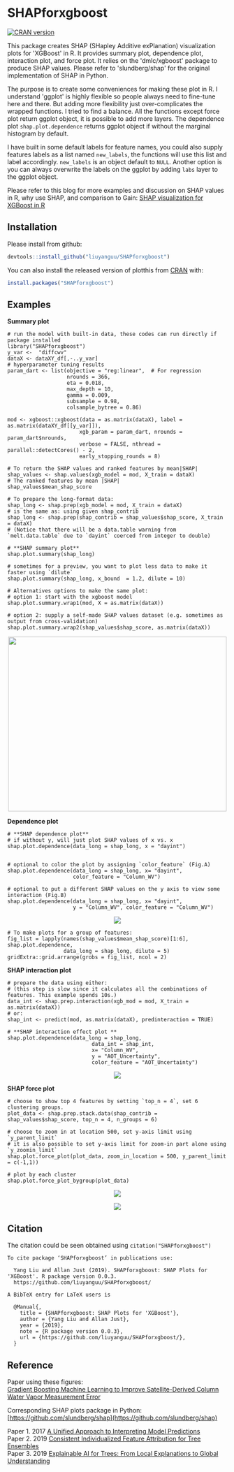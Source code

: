 # SHAPforxgboost

[![CRAN version](http://www.r-pkg.org/badges/version/SHAPforxgboost)](https://cran.r-project.org/package=SHAPforxgboost)

This package creates SHAP (SHapley Additive exPlanation) visualization plots
 for 'XGBoost' in R. It provides summary plot, dependence plot, interaction plot,
 and force plot. It relies on the 'dmlc/xgboost' package to produce SHAP values.
 Please refer to 'slundberg/shap' for the original implementation of SHAP in Python. 

The purpose is to create some conveniences for making these plot in R. I understand 'ggplot' is highly flexible so people always need to fine-tune here and there. But adding more flexibility just over-complicates the wrapped functions. I tried to find a balance. All the functions except force plot return ggplot object, it is possible to add more layers. The dependence plot `shap.plot.dependence` returns ggplot object if without the marginal histogram by default.

I have built in some default labels for feature names, you could also supply features labels as a list named `new_labels`, the functions will use this list and label accordingly. `new_labels` is an object default to `NULL`. Another option is you can always overwrite the labels on the ggplot by adding `labs` layer to the ggplot object. 

Please refer to this blog for more examples and discussion on SHAP values in R, why use SHAP, and comparison to Gain: 
[SHAP visualization for XGBoost in R](https://liuyanguu.github.io/post/2019/07/18/visualization-of-shap-for-xgboost/)


## Installation

Please install from github:
``` r
devtools::install_github("liuyanguu/SHAPforxgboost")
```

You can also install the released version of plotthis from [CRAN](https://CRAN.R-project.org) with:

``` r
install.packages("SHAPforxgboost")
```

## Examples

**Summary plot**

```{r}
# run the model with built-in data, these codes can run directly if package installed  
library("SHAPforxgboost")
y_var <-  "diffcwv"
dataX <- dataXY_df[,-..y_var]
# hyperparameter tuning results
param_dart <- list(objective = "reg:linear",  # For regression
                   nrounds = 366,
                   eta = 0.018,
                   max_depth = 10,
                   gamma = 0.009,
                   subsample = 0.98,
                   colsample_bytree = 0.86)

mod <- xgboost::xgboost(data = as.matrix(dataX), label = as.matrix(dataXY_df[[y_var]]), 
                       xgb_param = param_dart, nrounds = param_dart$nrounds,
                       verbose = FALSE, nthread = parallel::detectCores() - 2,
                       early_stopping_rounds = 8)
                       
# To return the SHAP values and ranked features by mean|SHAP|
shap_values <- shap.values(xgb_model = mod, X_train = dataX)
# The ranked features by mean |SHAP|
shap_values$mean_shap_score

# To prepare the long-format data:
shap_long <- shap.prep(xgb_model = mod, X_train = dataX)
# is the same as: using given shap_contrib
shap_long <- shap.prep(shap_contrib = shap_values$shap_score, X_train = dataX)
# (Notice that there will be a data.table warning from `melt.data.table` due to `dayint` coerced from integer to double)

# **SHAP summary plot**
shap.plot.summary(shap_long)

# sometimes for a preview, you want to plot less data to make it faster using `dilute`
shap.plot.summary(shap_long, x_bound  = 1.2, dilute = 10)

# Alternatives options to make the same plot:
# option 1: start with the xgboost model
shap.plot.summary.wrap1(mod, X = as.matrix(dataX))

# option 2: supply a self-made SHAP values dataset (e.g. sometimes as output from cross-validation)
shap.plot.summary.wrap2(shap_values$shap_score, as.matrix(dataX))

```

<p align="center">
  <img src = "https://liuyanguu.github.io/post/2019-07-18-visualization-of-shap-for-xgboost_files/figure-html/unnamed-chunk-9-1.png" width="500" height="400"/>
</p>

**Dependence plot**

```{r}
# **SHAP dependence plot**
# if without y, will just plot SHAP values of x vs. x
shap.plot.dependence(data_long = shap_long, x = "dayint")


# optional to color the plot by assigning `color_feature` (Fig.A)
shap.plot.dependence(data_long = shap_long, x= "dayint",
                     color_feature = "Column_WV")
                           
# optional to put a different SHAP values on the y axis to view some interaction (Fig.B)      
shap.plot.dependence(data_long = shap_long, x= "dayint",
                     y = "Column_WV", color_feature = "Column_WV")                          

```

<p align="center">
  <img src = "https://liuyanguu.github.io/post/2019-07-18-visualization-of-shap-for-xgboost_files/figure-html/unnamed-chunk-11-1.png"/>
</p>


```{r}
# To make plots for a group of features:
fig_list = lapply(names(shap_values$mean_shap_score)[1:6], shap.plot.dependence, 
                  data_long = shap_long, dilute = 5)
gridExtra::grid.arrange(grobs = fig_list, ncol = 2)
```

**SHAP interaction plot**

```{r}
# prepare the data using either: 
# (this step is slow since it calculates all the combinations of features. This example spends 10s.)
data_int <- shap.prep.interaction(xgb_mod = mod, X_train = as.matrix(dataX))
# or:
shap_int <- predict(mod, as.matrix(dataX), predinteraction = TRUE)

# **SHAP interaction effect plot **
shap.plot.dependence(data_long = shap_long,
                           data_int = shap_int,
                           x= "Column_WV",
                           y = "AOT_Uncertainty", 
                           color_feature = "AOT_Uncertainty")
```

<p align="center">
  <img src = "https://liuyanguu.github.io/post/2019-07-18-visualization-of-shap-for-xgboost_files/figure-html/unnamed-chunk-15-1.png"/>
</p>



**SHAP force plot**

```{r}
# choose to show top 4 features by setting `top_n = 4`, set 6 clustering groups.  
plot_data <- shap.prep.stack.data(shap_contrib = shap_values$shap_score, top_n = 4, n_groups = 6)

# choose to zoom in at location 500, set y-axis limit using `y_parent_limit`  
# it is also possible to set y-axis limit for zoom-in part alone using `y_zoomin_limit`  
shap.plot.force_plot(plot_data, zoom_in_location = 500, y_parent_limit = c(-1,1))

# plot by each cluster
shap.plot.force_plot_bygroup(plot_data)

```

<p align="center">
  <img src = "https://liuyanguu.github.io/post/2019-07-18-visualization-of-shap-for-xgboost_files/figure-html/unnamed-chunk-16-1.png"/>
</p>

<p align="center">  
  <img src = "https://liuyanguu.github.io/post/2019-07-18-visualization-of-shap-for-xgboost_files/figure-html/unnamed-chunk-16-2.png"/>
</p>

## Citation
The citation could be seen obtained using `citation("SHAPforxgboost")`
```{r}
To cite package ‘SHAPforxgboost’ in publications use:

  Yang Liu and Allan Just (2019). SHAPforxgboost: SHAP Plots for 'XGBoost'. R package version 0.0.3.
  https://github.com/liuyanguu/SHAPforxgboost/

A BibTeX entry for LaTeX users is

  @Manual{,
    title = {SHAPforxgboost: SHAP Plots for 'XGBoost'},
    author = {Yang Liu and Allan Just},
    year = {2019},
    note = {R package version 0.0.3},
    url = {https://github.com/liuyanguu/SHAPforxgboost/},
  }
```

## Reference

Paper using these figures:  
[Gradient Boosting Machine Learning to Improve Satellite-Derived Column Water Vapor Measurement Error](https://doi.org/10.5281/zenodo.3568449)

Corresponding SHAP plots package in Python: [https://github.com/slundberg/shap](https://github.com/slundberg/shap)

Paper 1. 2017 [A Unified Approach to Interpreting Model Predictions](https://arxiv.org/abs/1705.07874)  
Paper 2. 2019 [Consistent Individualized Feature Attribution for Tree
Ensembles](https://arxiv.org/abs/1802.03888)  
Paper 3. 2019 [Explainable AI for Trees: From Local Explanations to Global Understanding](https://arxiv.org/abs/1905.04610)
